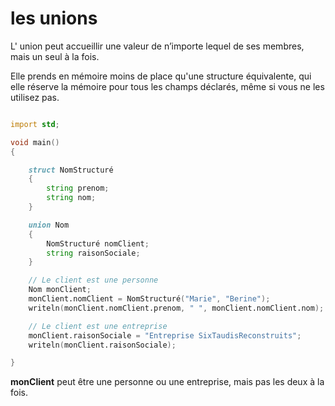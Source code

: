 # les unions

L' union peut accueillir une valeur de n’importe lequel de ses membres, mais un seul à la fois.

Elle prends en mémoire moins de place qu'une structure équivalente, qui elle réserve la mémoire pour tous les champs déclarés, même si vous ne les utilisez pas.

```D

import std;

void main()
{

    struct NomStructuré
    {
        string prenom;
        string nom;
    }

    union Nom
    {
        NomStructuré nomClient;
        string raisonSociale;
    }

    // Le client est une personne 
    Nom monClient;
    monClient.nomClient = NomStructuré("Marie", "Berine");
    writeln(monClient.nomClient.prenom, " ", monClient.nomClient.nom);

    // Le client est une entreprise 
    monClient.raisonSociale = "Entreprise SixTaudisReconstruits";
    writeln(monClient.raisonSociale);

}

```

**monClient** peut être une personne ou une entreprise, mais pas les deux à la fois.
